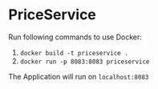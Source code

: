 # PriceService

Run following commands to use Docker:

1. `docker build -t priceservice .`
2. `docker run -p 8083:8083 priceservice`

The Application will run on `localhost:8083`